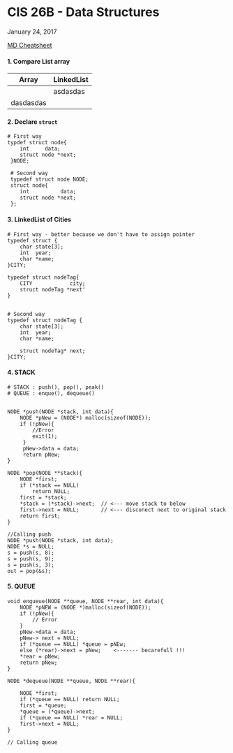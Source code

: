 CIS 26B - Data Structures
=========================
January 24, 2017

[MD Cheatsheet](https://github.com/adam-p/markdown-here/wiki/Markdown-Cheatsheet)

#### 1.  Compare List array

| Array         |    LinkedList      |
| --------------|--------------------|
|       | asdasdas           |
| dasdasdas     |
#### 2. Declare `struct`
```
# First way
typdef struct node{
    int     data;
    struct node *next;
 }NODE;

 # Second way
 typedef struct node NODE;
 struct node{
    int          data;
    struct node *next;
 };
```

#### 3. LinkedList of Cities
````
# First way - better because we don't have to assign pointer
typedef struct {
    char state[3];
    int  year;
    char *name;
}CITY;

typedef struct nodeTag{
    CITY            city;
    struct nodeTag *next'
}


# Second way
typedef struct nodeTag {
    char state[3];
    int  year;
    char *name;

    struct nodeTag* next;
}CITY;
````

#### 4. STACK
````
# STACK : push(), pop(), peak()
# QUEUE : enque(), dequeue()


NODE *push(NODE *stack, int data){
    NODE *pNew = (NODE*) malloc(sizeof(NODE));
    if (!pNew){
        //Error
        exit(1);
     }
     pNew->data = data;
     return pNew;
}

NODE *pop(NODE **stack){
    NODE *first;
    if (*stack == NULL)
        return NULL;
    first = *stack;
    *stack = (*stack)->next;  // <--- move stack to below
    first->next = NULL;       // <--- disconect next to original stack
    return first;
}

//Calling push
NODE *push(NODE *stack, int data);
NODE *s = NULL;
s = push(s, 8);
s = push(s, 9);
s = push(s, 3);
out = pop(&s);
````

#### 5. QUEUE
```
void enqueue(NODE **queue, NODE **rear, int data){
    NODE *pNEW = (NODE *)malloc(sizeof(NODE));
    if (!pNew){
        // Error
    }
    pNew->data = data;
    pNew-> next = NULL;
    if (*queue == NULL) *queue = pNEw;
    else (*rear)->next = pNew;    <------- becarefull !!!
    *rear = pNew;
    return pNew;
}

NODE *dequeue(NODE **queue, NODE **rear){

    NODE *first;
    if (*queue == NULL) return NULL;
    first = *queue;
    *queue = (*queue)->next;
    if (*queue == NULL) *rear = NULL;
    first->next = NULL;
}

// Calling queue

```